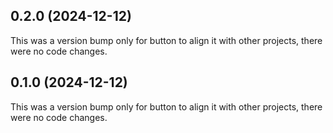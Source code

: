 ## 0.2.0 (2024-12-12)

This was a version bump only for button to align it with other projects, there were no code changes.

## 0.1.0 (2024-12-12)

This was a version bump only for button to align it with other projects, there were no code changes.